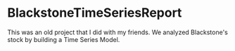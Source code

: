 # BlackstoneTimeSeriesReport
This was an old project that I did with my friends. We analyzed Blackstone's stock by building a Time Series Model. 

